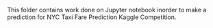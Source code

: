 This folder contains work done on Jupyter notebook inorder to make a prediction for NYC Taxi Fare Prediction Kaggle Competition.
